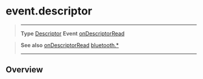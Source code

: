# event.descriptor

> --------------------- ------------------------------------------------------------------------------------------
> __Type__              [Descriptor](/plugin/bluetooth/type/Descriptor/index.md)
> __Event__             [onDescriptorRead](/plugin/bluetooth/type/Gatt/event/onDescriptorRead/index.md)


> __See also__          [onDescriptorRead](/plugin/bluetooth/type/Gatt/event/onDescriptorRead/index.md)
>						[bluetooth.*](/plugin/bluetooth/index.md)
> --------------------- ------------------------------------------------------------------------------------------

## Overview
